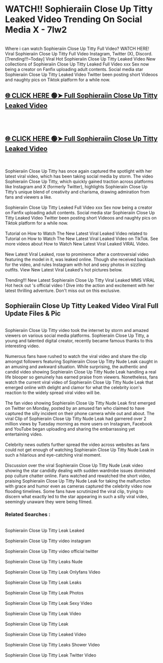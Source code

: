 # WATCH!! Sophieraiin Close Up Titty Leaked Video Trending On Social Media X - 7lw2<br>
<br>
Where i can watch Sophieraiin Close Up Titty Full Video? WATCH HERE! Viral Sophieraiin Close Up Titty Full Video Instagram, Twitter (X), Discord.
<br>
[Trending!!!~Today] Viral Hot Sophieraiin Close Up Titty Leaked Video New collections of Sophieraiin Close Up Titty Leaked Full Video xxx Sex now being a creator on Fanfix uploading adult contents. Social media star Sophieraiin Close Up Titty Leaked Video Twitter been posting short Videoos and naughty pics on Tiktok platform for a while now.
<br>
<h2><a href="https://onlyfansleakedmodels.blogspot.com/2024/09/sophieraiin-close-up-titty-tease-video.html">🌐 CLICK HERE 🟢➤ Full Sophieraiin Close Up Titty Leaked Video</a></h2><br>
<br>
<h2><a href="https://onlyfansleakedmodels.blogspot.com/2024/09/sophieraiin-close-up-titty-tease-video.html">🌐 CLICK HERE 🟢➤ Full Sophieraiin Close Up Titty Leaked Video</a></h2><br>
<br>
Sophieraiin Close Up Titty has once again captured the spotlight with her latest viral video, which has been taking social media by storm. The video Sophieraiin Close Up Titty, which quickly gained traction across platforms like Instagram and X (formerly Twitter), highlights Sophieraiin Close Up Titty’s unique blend of creativity and charisma, drawing admiration from fans and viewers a like.
<br><br>
Sophieraiin Close Up Titty Leaked Full Video xxx Sex now being a creator on Fanfix uploading adult contents. Social media star Sophieraiin Close Up Titty Leaked Video Twitter been posting short Videoos and naughty pics on Tiktok platform for a while now.
<br><br>
Tutorial on How to Watch The New Latest Viral Leaked Video related to Tutorial on How to Watch The New Latest Viral Leaked Video on TikTok. See more videos about How to Watch New Latest Viral Leaked VIRAL Video.
<br><br>
New Latest Viral Leaked, rose to prominence after a controversial video featuring the model in it, was leaked online. Though she received backlash for the video, and rules Instagram with hot and sexy photos in sizzling outfits. View New Latest Viral Leaked's hot pictures below.
<br><br>
Trending!!! New Latest Sophieraiin Close Up Titty Viral Leaked MMS VIRAL Hot heck out 's official video ! Dive into the action and excitement with her latest thrilling adventure. Don't miss out on this exclusive.
<br>
<h2>Sophieraiin Close Up Titty Leaked Video Viral Full Update Files & Pic</h2>
<br>
Sophieraiin Close Up Titty video took the internet by storm and amazed viewers on various social media platforms. Sophieraiin Close Up Titty, a young and talented digital creator, recently became famous thanks to this interesting video.
<br><br>
Numerous fans have rushed to watch the viral video and share the clip amongst followers featuring Sophieraiin Close Up Titty Nude Leak caught in an amusing and awkward situation. While surprising, the authentic and candid video showing Sophieraiin Close Up Titty Nude Leak handling a real life blooper so genuinely has earned praise from viewers. Nonetheless, fans watch the current viral video of Sophieraiin Close Up Titty Nude Leak that emerged online with delight and clamor for what the celebrity icon's reaction to the widely spread viral video will be.
<br><br>
The fan video showing Sophieraiin Close Up Titty Nude Leak first emerged on Twitter on Monday, posted by an amused fan who claimed to have captured the silly incident on their phone camera while out and about. The viral Clip of Sophieraiin Close Up Titty Nude Leak had garnered over 2 million views by Tuesday morning as more users on Instagram, Facebook and YouTube began uploading and sharing the embarrassing yet entertaining video.
<br><br>
Celebrity news outlets further spread the video across websites as fans could not get enough of watching Sophieraiin Close Up Titty Nude Leak in such a hilarious and eye-catching viral moment.
<br><br>
Discussion over the viral Sophieraiin Close Up Titty Nude Leak video showing the star candidly dealing with sudden wardrobe issues dominated pop culture chatter online. Fans watched and rewatched the short video, praising Sophieraiin Close Up Titty Nude Leak for taking the malfunction with grace and humor even as cameras captured the celebrity video now flooding timelines. Some fans have scrutinized the viral clip, trying to discern what exactly led to the star appearing in such a silly viral video, seemingly unaware they were being filmed.
<br>
<h3>Related Searches :</h3>
<br>
Sophieraiin Close Up Titty Leak Leaked
<br><br>
Sophieraiin Close Up Titty video instagram
<br><br>
Sophieraiin Close Up Titty video official twitter
<br><br>
Sophieraiin Close Up Titty Leaks Nude
<br><br>
Sophieraiin Close Up Titty Leak Onlyfans Video
<br><br>
Sophieraiin Close Up Titty Leak Leaks
<br><br>
Sophieraiin Close Up Titty Leak Photos
<br><br>
Sophieraiin Close Up Titty Leak Sexy Video
<br><br>
Sophieraiin Close Up Titty Leak Video
<br><br>
Sophieraiin Close Up Titty Leak
<br><br>
Sophieraiin Close Up Titty Leaked Video
<br><br>
Sophieraiin Close Up Titty Leaks Shower Video
<br><br>
Sophieraiin Close Up Titty Leak Twitter Video
